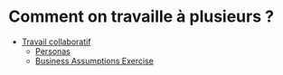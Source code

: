 # Comment on travaille à plusieurs ?



* [Travail collaboratif](collaborative-work/README.md)
  * [Personas](collaborative-work/personas.md)
  * [Business Assumptions Exercise](collaborative-work/business-assumptions-exercise.md)
